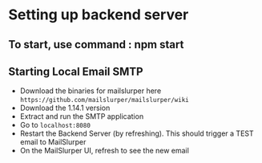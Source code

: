 # Setting up backend server

## To start, use command : npm start




## Starting Local Email SMTP
- Download the binaries for mailslurper here `https://github.com/mailslurper/mailslurper/wiki`
- Download the 1.14.1 version
- Extract and run the SMTP application
- Go to `localhost:8080`
- Restart the Backend Server (by refreshing). This should trigger a TEST email to MailSlurper
- On the MailSlurper UI, refresh to see the new email
